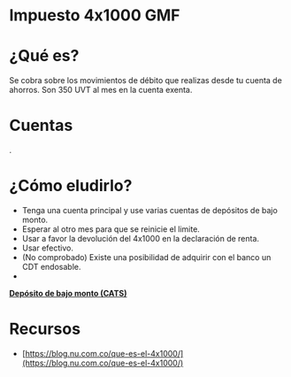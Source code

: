 # Impuesto 4x1000 GMF

# ¿Qué es?

Se cobra sobre los movimientos de débito que realizas desde tu cuenta de ahorros. Son 350 UVT al mes en la cuenta exenta.

# Cuentas

.

# ¿Cómo eludirlo?

- Tenga una cuenta principal y use varias cuentas de depósitos de bajo monto.
- Esperar al otro mes para que se reinicie el limite.
- Usar a favor la devolución del 4x1000 en la declaración de renta.
- Usar efectivo.
- (No comprobado) Existe una posibilidad de adquirir con el banco un CDT endosable.
- 

[**Depósito de bajo monto (CATS)**](Depo%CC%81sito%20de%20bajo%20monto%20(CATS)%206451c9d658f54a14b7923d876d719ed6.md)

# Recursos

- [https://blog.nu.com.co/que-es-el-4x1000/](https://blog.nu.com.co/que-es-el-4x1000/)